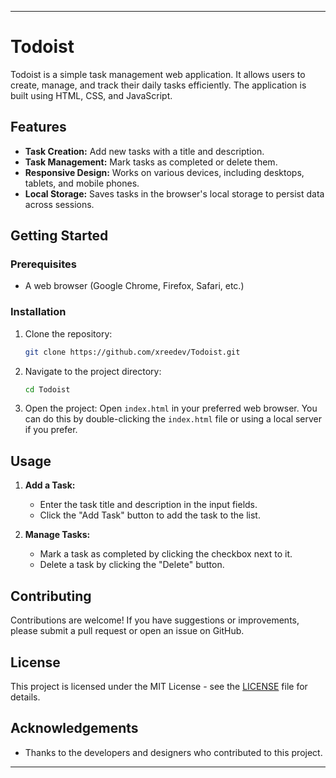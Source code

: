 
---

# Todoist

Todoist is a simple task management web application. It allows users to create, manage, and track their daily tasks efficiently. The application is built using HTML, CSS, and JavaScript.

## Features

- **Task Creation:** Add new tasks with a title and description.
- **Task Management:** Mark tasks as completed or delete them.
- **Responsive Design:** Works on various devices, including desktops, tablets, and mobile phones.
- **Local Storage:** Saves tasks in the browser's local storage to persist data across sessions.

## Getting Started

### Prerequisites

- A web browser (Google Chrome, Firefox, Safari, etc.)

### Installation

1. Clone the repository:
   ```bash
   git clone https://github.com/xreedev/Todoist.git
   ```

2. Navigate to the project directory:
   ```bash
   cd Todoist
   ```

3. Open the project:
   Open `index.html` in your preferred web browser. You can do this by double-clicking the `index.html` file or using a local server if you prefer.

## Usage

1. **Add a Task:**
   - Enter the task title and description in the input fields.
   - Click the "Add Task" button to add the task to the list.

2. **Manage Tasks:**
   - Mark a task as completed by clicking the checkbox next to it.
   - Delete a task by clicking the "Delete" button.

## Contributing

Contributions are welcome! If you have suggestions or improvements, please submit a pull request or open an issue on GitHub.

## License

This project is licensed under the MIT License - see the [LICENSE](LICENSE) file for details.

## Acknowledgements

- Thanks to the developers and designers who contributed to this project.

---
